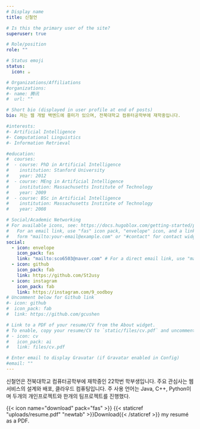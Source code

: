 ```yaml
---
# Display name
title: 신철언

# Is this the primary user of the site?
superuser: true

# Role/position
role: ""

# Status emoji
status:
  icon: ☕️

# Organizations/Affiliations
#organizations:
#- name: 腾讯
#  url: ""

# Short bio (displayed in user profile at end of posts)
bio: 저는 웹 개발 백엔드에 흥미가 있으며, 전북대학교 컴퓨터공학부에 재학중입니다.

#interests:
#- Artificial Intelligence
#- Computational Linguistics
#- Information Retrieval

#education:
#  courses:
#  - course: PhD in Artificial Intelligence
#    institution: Stanford University
#    year: 2012
#  - course: MEng in Artificial Intelligence
#    institution: Massachusetts Institute of Technology
#    year: 2009
#  - course: BSc in Artificial Intelligence
#    institution: Massachusetts Institute of Technology
#    year: 2008

# Social/Academic Networking
# For available icons, see: https://docs.hugoblox.com/getting-started/page-builder/#icons
#   For an email link, use "fas" icon pack, "envelope" icon, and a link in the
#   form "mailto:your-email@example.com" or "#contact" for contact widget.
social:
  - icon: envelope
    icon_pack: fas
    link: "mailto:sco6503@naver.com" # For a direct email link, use "mailto:test@example.org".
  - icon: github
    icon_pack: fab
    link: https://github.com/St2usy
  - icon: instagram
    icon_pack: fab
    link: https://instagram.com/9_oodboy
# Uncomment below for Github link
#- icon: github
#  icon_pack: fab
#  link: https://github.com/gcushen

# Link to a PDF of your resume/CV from the About widget.
# To enable, copy your resume/CV to `static/files/cv.pdf` and uncomment the lines below.
# - icon: cv
#   icon_pack: ai
#   link: files/cv.pdf

# Enter email to display Gravatar (if Gravatar enabled in Config)
#email: ""
---
```


신철언은 전북대학교 컴퓨터공학부에 재학중인 22학번 학부생입니다. 주요 관심사는 웹서비스의 설계와 배포, 클라우드 컴퓨팅입니다. 주 사용 언어는 Java, C++, Python이며 두개의 개인프로젝트와 한개의 팀프로젝트를 진행했다.

{{< icon name="download" pack="fas" >}} {{< staticref "uploads/resume.pdf" "newtab" >}}Download{{< /staticref >}} my resumé as a PDF.
